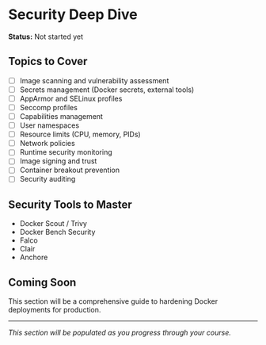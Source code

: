 # Security Deep Dive

**Status:** Not started yet

## Topics to Cover

- [ ] Image scanning and vulnerability assessment
- [ ] Secrets management (Docker secrets, external tools)
- [ ] AppArmor and SELinux profiles
- [ ] Seccomp profiles
- [ ] Capabilities management
- [ ] User namespaces
- [ ] Resource limits (CPU, memory, PIDs)
- [ ] Network policies
- [ ] Runtime security monitoring
- [ ] Image signing and trust
- [ ] Container breakout prevention
- [ ] Security auditing

## Security Tools to Master

- Docker Scout / Trivy
- Docker Bench Security
- Falco
- Clair
- Anchore

## Coming Soon

This section will be a comprehensive guide to hardening Docker deployments for production.

---

*This section will be populated as you progress through your course.*

